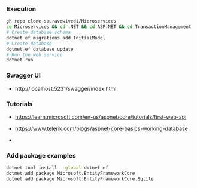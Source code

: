 ### Execution

```bash
gh repo clone sauravdwivedi/Microservices
cd Microservices && cd .NET && cd ASP.NET && cd TransactionManagement
# Create database schema
dotnet ef migrations add InitialModel
# Create database 
dotnet ef database update
# Run the web service
dotnet run
```

### Swagger UI

- http://localhost:5231/swagger/index.html

### Tutorials 

- https://learn.microsoft.com/en-us/aspnet/core/tutorials/first-web-api

- https://www.telerik.com/blogs/aspnet-core-basics-working-database
- 
### Add package examples

```bash
dotnet tool install --global dotnet-ef
dotnet add package Microsoft.EntityFrameworkCore
dotnet add package Microsoft.EntityFrameworkCore.Sqlite
```